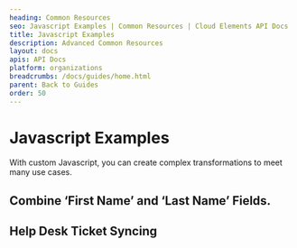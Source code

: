 ```yaml
---
heading: Common Resources
seo: Javascript Examples | Common Resources | Cloud Elements API Docs
title: Javascript Examples
description: Advanced Common Resources
layout: docs
apis: API Docs
platform: organizations
breadcrumbs: /docs/guides/home.html
parent: Back to Guides
order: 50
---
```


# Javascript Examples

With custom Javascript, you can create complex transformations to meet many use cases.

## Combine ‘First Name’ and ‘Last Name’ Fields.

## Help Desk Ticket Syncing
